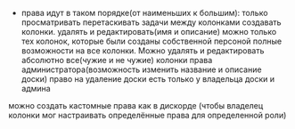 - права идут в таком порядке(от наименьших к большим):
только просматривать
перетаскивать задачи между колонками
создавать колонки. удалять и редактировать(имя и описание) можно только тех колонок, которые были созданы собственной персоной
полные возможности на все колонки. Можно удалять и редактировать абсолютно все(чужие и не чужие) колонки
права администратора(возможность изменить название и описание доски)
право на удаление доски есть только у владельца доски и админа


можно создать кастомные права как в дискорде (чтобы владелец колонки мог настраивать определённые права для определенной роли)